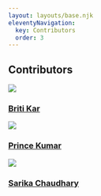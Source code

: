 ```yaml
---
layout: layouts/base.njk
eleventyNavigation:
  key: Contributors
  order: 3
---
```

<div class="min-h-[50vh] grid place-content-center justify-items-center relative">
  <h2 class="font-bold text-4xl my-5">Contributors</h2>
  <!-- <p class="font-light text-xl">Read our data driven and evidence based Tales</p> -->
  <!-- <a class="text-6xl font-light absolute bottom-5 text-gray-300 animate-bounce" href="#maincontent"><span class="iconify" data-icon="mdi-chevron-down"></span></a> -->
</div>

<div id="maincontent" class="container mx-auto px-8 grid lg:grid-cols-3 place-content-center justify-items-center gap-10 mb-10">
	<a target="_blank" href="https://twitter.com/KarBriti" class="flex items-center gap-10 border border-gray-300 shadow-md px-10 py-8 rounded-xl w-full max-w-[25rem]">
    <img class="w-10" src="https://api.multiavatar.com/1.svg" >
    <h3 class="font-medium text-lg">Briti Kar</h3>
  </a>
	<a target="_blank" href="https://twitter.com/princekumar037" class="flex items-center gap-10 border border-gray-300 shadow-md px-10 py-8 rounded-xl w-full max-w-[25rem]">
    <img class="w-10" src="https://api.multiavatar.com/2.svg" >
    <h3 class="font-medium text-lg">Prince Kumar</h3>
  </a>
	<a target="_blank" href="https://twitter.com/sarika_jnu" class="flex items-center gap-10 border border-gray-300 shadow-md px-10 py-8 rounded-xl w-full max-w-[25rem]">
    <img class="w-10" src="https://api.multiavatar.com/3.svg" >
    <h3 class="font-medium text-lg">Sarika Chaudhary</h3>
  </a>
</div>
